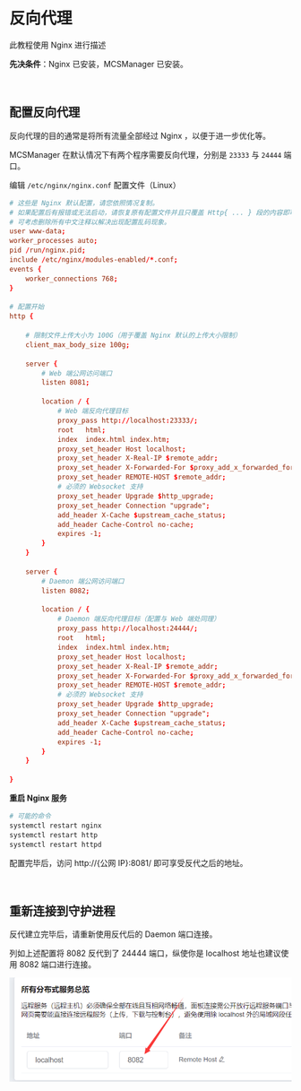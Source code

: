 # 反向代理

此教程使用 Nginx 进行描述

**先决条件**：Nginx 已安装，MCSManager 已安装。

<br />

## 配置反向代理

反向代理的目的通常是将所有流量全部经过 Nginx ，以便于进一步优化等。

MCSManager 在默认情况下有两个程序需要反向代理，分别是 `23333` 与 `24444` 端口。

编辑 `/etc/nginx/nginx.conf` 配置文件（Linux）

```conf
# 这些是 Nginx 默认配置，请您依照情况复制。
# 如果配置后有报错或无法启动，请恢复原有配置文件并且只覆盖 Http{ ... } 段的内容即可。
# 可考虑删除所有中文注释以解决出现配置乱码现象。
user www-data;
worker_processes auto;
pid /run/nginx.pid;
include /etc/nginx/modules-enabled/*.conf;
events {
	worker_connections 768;
}

# 配置开始
http {
    
    # 限制文件上传大小为 100G（用于覆盖 Nginx 默认的上传大小限制）
    client_max_body_size 100g;

	server {
        # Web 端公网访问端口
        listen 8081;

        location / {
            # Web 端反向代理目标
            proxy_pass http://localhost:23333/;
            root   html;
            index  index.html index.htm;
            proxy_set_header Host localhost;
            proxy_set_header X-Real-IP $remote_addr;
            proxy_set_header X-Forwarded-For $proxy_add_x_forwarded_for;
            proxy_set_header REMOTE-HOST $remote_addr;
            # 必须的 Websocket 支持
            proxy_set_header Upgrade $http_upgrade;
            proxy_set_header Connection "upgrade";
            add_header X-Cache $upstream_cache_status;
            add_header Cache-Control no-cache;
            expires -1;
        }
    }

    server {
        # Daemon 端公网访问端口
        listen 8082;

        location / {
            # Daemon 端反向代理目标（配置与 Web 端处同理）
            proxy_pass http://localhost:24444/;
            root   html;
            index  index.html index.htm;
            proxy_set_header Host localhost;
            proxy_set_header X-Real-IP $remote_addr;
            proxy_set_header X-Forwarded-For $proxy_add_x_forwarded_for;
            proxy_set_header REMOTE-HOST $remote_addr;
            # 必须的 Websocket 支持
            proxy_set_header Upgrade $http_upgrade;
            proxy_set_header Connection "upgrade";
            add_header X-Cache $upstream_cache_status;
            add_header Cache-Control no-cache;
            expires -1;
        }
    }

}
```

**重启 Nginx 服务**

```bash
# 可能的命令
systemctl restart nginx
systemctl restart http
systemctl restart httpd
```

配置完毕后，访问 http://{公网 IP}:8081/ 即可享受反代之后的地址。

<br />

## 重新连接到守护进程

反代建立完毕后，请重新使用反代后的 Daemon 端口连接。

列如上述配置将 8082 反代到了 24444 端口，纵使你是 localhost 地址也建议使用 8082 端口进行连接。

![示例图](images/fandai8082.png)

<br />
